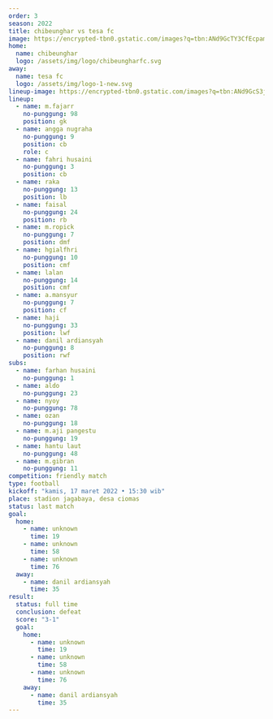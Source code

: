 ```yaml
---
order: 3
season: 2022
title: chibeunghar vs tesa fc
image: https://encrypted-tbn0.gstatic.com/images?q=tbn:ANd9GcTY3CfEcpam9s-AvlbpcgLaeEk3WHumXwQ-sA&usqp=CAU
home:
  name: chibeunghar
  logo: /assets/img/logo/chibeungharfc.svg
away:
  name: tesa fc
  logo: /assets/img/logo-1-new.svg
lineup-image: https://encrypted-tbn0.gstatic.com/images?q=tbn:ANd9GcS3jXq0gzpnLc4bBAE_icBzU6q1nLlgZAmfXg&usqp=CAU
lineup:
  - name: m.fajarr
    no-punggung: 98
    position: gk
  - name: angga nugraha
    no-punggung: 9
    position: cb
    role: c
  - name: fahri husaini
    no-punggung: 3
    position: cb
  - name: raka
    no-punggung: 13
    position: lb
  - name: faisal
    no-punggung: 24
    position: rb
  - name: m.ropick
    no-punggung: 7
    position: dmf
  - name: hgialfhri
    no-punggung: 10
    position: cmf
  - name: lalan
    no-punggung: 14
    position: cmf
  - name: a.mansyur
    no-punggung: 7
    position: cf
  - name: haji
    no-punggung: 33
    position: lwf
  - name: danil ardiansyah
    no-punggung: 8
    position: rwf
subs:
  - name: farhan husaini
    no-punggung: 1
  - name: aldo
    no-punggung: 23
  - name: nyoy
    no-punggung: 78
  - name: ozan
    no-punggung: 18
  - name: m.aji pangestu
    no-punggung: 19
  - name: hantu laut
    no-punggung: 48
  - name: m.gibran
    no-punggung: 11
competition: friendly match
type: football 
kickoff: "kamis, 17 maret 2022 • 15:30 wib"
place: stadion jagabaya, desa ciomas
status: last match
goal:
  home:
    - name: unknown
      time: 19
    - name: unknown
      time: 58
    - name: unknown
      time: 76
  away:
    - name: danil ardiansyah
      time: 35
result:
  status: full time
  conclusion: defeat
  score: "3-1"
  goal: 
    home:
      - name: unknown
        time: 19
      - name: unknown
        time: 58
      - name: unknown
        time: 76
    away:
      - name: danil ardiansyah
        time: 35
---
```

